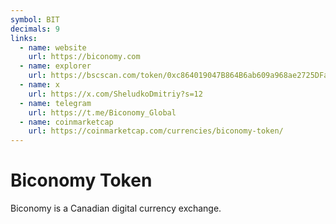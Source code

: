 ```yaml
---
symbol: BIT
decimals: 9
links:
  - name: website
    url: https://biconomy.com
  - name: explorer
    url: https://bscscan.com/token/0xc864019047B864B6ab609a968ae2725DFaee808A
  - name: x
    url: https://x.com/SheludkoDmitriy?s=12
  - name: telegram
    url: https://t.me/Biconomy_Global
  - name: coinmarketcap
    url: https://coinmarketcap.com/currencies/biconomy-token/
---
```


# Biconomy Token

Biconomy is a Canadian digital currency exchange.
